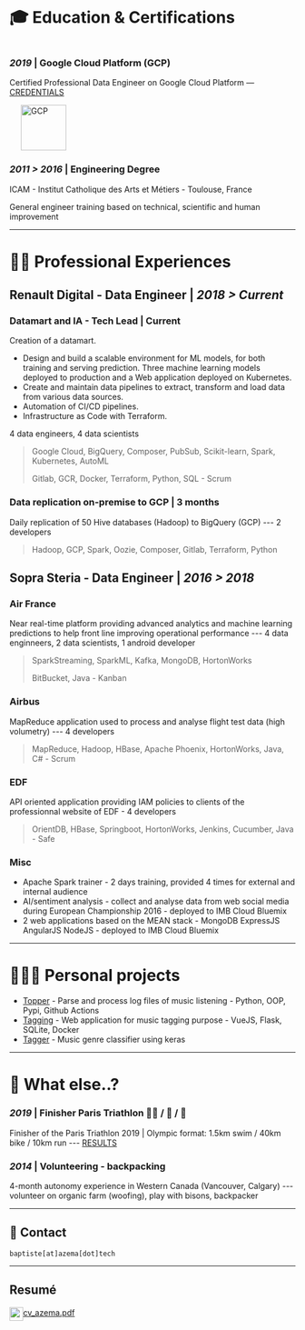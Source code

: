 # 🎓 Education & Certifications 

<div>
        <div style="display: inline-block; width:auto;">
            <h3> <em>2019</em> | Google Cloud Platform (GCP) </td> </h3>
            <p>Certified Professional Data Engineer on Google Cloud Platform — <a href="https://www.credential.net/sdui5mmo" target="_blank">CREDENTIALS</a></p>
        </div>
        <div style="display: inline-block; margin: 0 20px;">
            <img src="/img/gcp.png" alt="GCP" width="80">
        </div>
</div>

### *2011 > 2016* | Engineering Degree

ICAM - Institut Catholique des Arts et Métiers - Toulouse, France

General engineer training based on technical, scientific and human improvement
___
# 👨‍💻 Professional Experiences 

## Renault Digital - Data Engineer | *2018 > Current* 


### Datamart and IA - Tech Lead | Current
Creation of a datamart.

- Design and build a scalable environment for ML models, for both training and serving prediction.
Three machine learning models deployed to production and a Web application deployed on Kubernetes. 
- Create and maintain data pipelines to extract, transform and load data from various data sources.
- Automation of CI/CD pipelines.
- Infrastructure as Code with Terraform.

4 data engineers, 4 data scientists

> Google Cloud, BigQuery, Composer, PubSub, Scikit-learn, Spark, Kubernetes, AutoML
>
> Gitlab, GCR, Docker, Terraform, Python, SQL - Scrum

### Data replication on-premise to GCP | 3 months
Daily replication of 50 Hive databases (Hadoop) to BigQuery (GCP) --- 2 developers

> Hadoop, GCP, Spark, Oozie, Composer, Gitlab, Terraform, Python


## Sopra Steria - Data Engineer | *2016 > 2018*


### Air France
Near real-time platform providing advanced analytics and machine learning predictions to help front line improving operational performance --- 
 4 data enginneers, 2 data scientists, 1 android developer

> SparkStreaming, SparkML, Kafka, MongoDB, HortonWorks
>
> BitBucket, Java - Kanban

### Airbus
MapReduce application used to process and analyse flight test data (high volumetry) --- 4 developers

> MapReduce, Hadoop, HBase, Apache Phoenix, HortonWorks, Java, C# - Scrum

### EDF
API oriented application providing IAM policies to clients of the professionnal website of EDF - 4 developers

> OrientDB, HBase, Springboot, HortonWorks, Jenkins, Cucumber, Java - Safe

### Misc
* Apache Spark trainer - 2 days training, provided 4 times for external and internal audience
* AI/sentiment analysis - collect and analyse data from web social media during European Championship 2016 - deployed to IMB Cloud Bluemix
* 2 web applications based on the MEAN stack - MongoDB ExpressJS AngularJS NodeJS - deployed to IMB Cloud Bluemix

___

# 🧘🏻‍♂️ Personal projects

* [Topper](https://github.com/AzemaBaptiste/topper) - Parse and process log files of music listening - Python, OOP, Pypi, Github Actions
* [Tagging](https://github.com/AzemaBaptiste/tagging) - Web application for music tagging purpose - VueJS, Flask, SQLite, Docker
* [Tagger](https://github.com/AzemaBaptiste/tagger) - Music genre classifier using keras

___

# 🌴 What else..?

### *2019* | Finisher Paris Triathlon 🏊‍♂️ / 🚴 / 🏃

Finisher of the Paris Triathlon 2019 | Olympic format: 1.5km swim / 40km bike / 10km run ---
 <a href="https://resultscui.active.com/participants/38322252" target="_blank">RESULTS</a>

### *2014* | Volunteering - backpacking
4-month autonomy experience in Western Canada (Vancouver, Calgary) --- volunteer on organic farm (woofing), play with bisons, backpacker

___
## 📨 Contact

``` 
baptiste[at]azema[dot]tech
``` 

___
## Resumé

<a href="/cv_azema.pdf" target="_blank">
<img  width="24" height="24" style="vertical-align: middle" src="img/resume.png" /><span>cv_azema.pdf</span>
</a>

